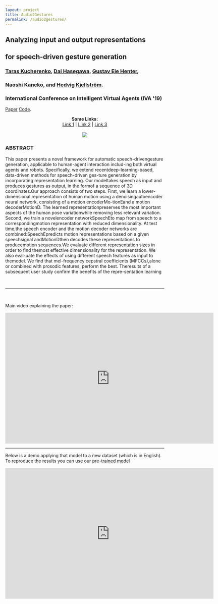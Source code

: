 ```yaml
---
layout: project
title: Audio2Gestures
permalink: /audio2gestures/
---
```


## Analyzing input and output representations
## for speech-driven gesture generation
### [Taras  Kucherenko](https://svito-zar.github.io),  [Dai  Hasegawa](https://hasegawadai.info/), [Gustav  Eje  Henter](https://people.kth.se/~ghe/),
### Naoshi  Kaneko, and [Hedvig Kjellström](http://www.csc.kth.se/~hedvig/). 
### International Conference on Intelligent Virtual Agents (IVA '19)

 [Paper](https://www.researchgate.net/publication/331645229_Analyzing_Input_and_Output_Representations_for_Speech-Driven_Gesture_Generation)    [Code](https://github.com/GestureGeneration/Speech_driven_gesture_generation_with_autoencoder). 

<p align="center">
  <b>Some Links:</b><br>
  <a href="#">Link 1</a> |
  <a href="#">Link 2</a> |
  <a href="#">Link 3</a>
  <br><br>
  <img src="http://s.4cdn.org/image/title/105.gif">
</p>


### ABSTRACT
This paper presents a novel framework for automatic speech-drivengesture generation, applicable to human-agent interaction includ-ing both virtual agents and robots. Specifically, we extend recentdeep-learning-based, data-driven methods for speech-driven ges-ture generation by incorporating representation learning. Our modeltakes speech as input and produces gestures as output, in the formof a sequence of 3D coordinates.Our approach consists of two steps. First, we learn a lower-dimensional representation of human motion using a denoisingautoencoder neural network, consisting of a motion encoderMo-tionEand a motion decoderMotionD. The learned representationpreserves the most important aspects of the human pose variationwhile removing less relevant variation. Second, we train a novelencoder networkSpeechEto map from speech to a correspondingmotion representation with reduced dimensionality. At test time,the speech encoder and the motion decoder networks are combined:SpeechEpredicts motion representations based on a given speechsignal andMotionDthen decodes these representations to producemotion sequences.We evaluate different representation sizes in order to find themost effective dimensionality for the representation. We also eval-uate the effects of using different speech features as input to themodel. We find that mel-frequency cepstral coefficients (MFCCs),alone or combined with prosodic features, perform the best. Theresults of a subsequent user study confirm the benefits of the repre-sentation learning

&nbsp;

***
&nbsp;

Main video explaining the paper:

<iframe width="660" height="415" src="https://www.youtube.com/embed/Iv7UBe92zrw" frameborder="0" allow="accelerometer; autoplay; encrypted-media; gyroscope; picture-in-picture" allowfullscreen></iframe>

***

Below is a demo applying that model to a new dataset (which is in English).
To reproduce the results you can use our [pre-trained model](https://github.com/Svito-zar/speech-driven-hand-gesture-generation-demo)

<iframe width="660" height="415" src="https://youtube.com/embed/tQLVyTVtsSU" frameborder="0" allow="accelerometer; autoplay; encrypted-media; gyroscope; picture-in-picture" allowfullscreen></iframe>

